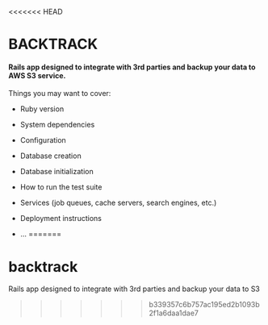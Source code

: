 <<<<<<< HEAD
# BACKTRACK

#### Rails app designed to integrate with 3rd parties and backup your data to AWS S3 service.


Things you may want to cover:

* Ruby version

* System dependencies

* Configuration

* Database creation

* Database initialization

* How to run the test suite

* Services (job queues, cache servers, search engines, etc.)

* Deployment instructions

* ...
=======
# backtrack
Rails app designed to integrate with 3rd parties and backup your data to S3
>>>>>>> b339357c6b757ac195ed2b1093b2f1a6daa1dae7
